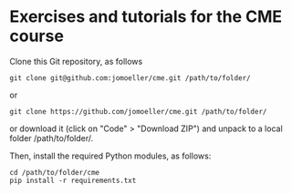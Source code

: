 # Exercises and tutorials for the CME course

Clone this Git repository, as follows

    git clone git@github.com:jomoeller/cme.git /path/to/folder/
  
or 

    git clone https://github.com/jomoeller/cme.git /path/to/folder/
  
or download it (click on "Code" > "Download ZIP") and unpack to a local folder /path/to/folder/.

Then, install the required Python modules, as follows:

    cd /path/to/folder/cme
    pip install -r requirements.txt
    
